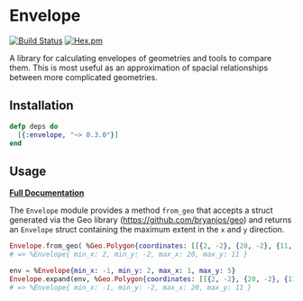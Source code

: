 # Envelope

[![Build Status](https://travis-ci.org/pkinney/envelope_ex.svg?branch=master)](https://travis-ci.org/pkinney/envelope_ex)
[![Hex.pm](https://img.shields.io/hexpm/v/envelope.svg)](https://hex.pm/packages/envelope)

A library for calculating envelopes of geometries and tools to compare them.
This is most useful as an approximation of spacial relationships between more
complicated geometries.

## Installation

```elixir
defp deps do
  [{:envelope, "~> 0.3.0"}]
end
```

## Usage

**[Full Documentation](https://hexdocs.pm/envelope/Envelope.html)**

The `Envelope` module provides a method `from_geo` that accepts a struct
generated via the Geo library (https://github.com/bryanjos/geo) and returns an
`Envelope` struct containing the maximum extent in the `x` and `y` direction.

```elixir
Envelope.from_geo( %Geo.Polygon{coordinates: [[{2, -2}, {20, -2}, {11, 11}, {2, -2}]]} )
# => %Envelope{ min_x: 2, min_y: -2, max_x: 20, max_y: 11 }

env = %Envelope{min_x: -1, min_y: 2, max_x: 1, max_y: 5}
Envelope.expand(env, %Geo.Polygon{coordinates: [[{2, -2}, {20, -2}, {11, 11}, {2, -2}]]})
# => %Envelope{ min_x: -1, min_y: -2, max_x: 20, max_y: 11 }
```
